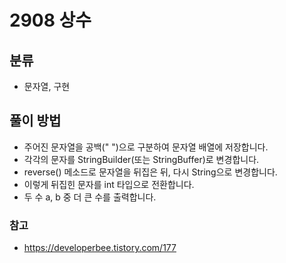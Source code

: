 # 2908 상수

## 분류
- 문자열, 구현

## 풀이 방법
- 주어진 문자열을 공백(" ")으로 구분하여 문자열 배열에 저장합니다.
- 각각의 문자를 StringBuilder(또는 StringBuffer)로 변경합니다.
- reverse() 메소드로 문자열을 뒤집은 뒤, 다시 String으로 변경합니다.
- 이렇게 뒤집힌 문자를 int 타입으로 전환합니다.
- 두 수 a, b 중 더 큰 수를 출력합니다.

### 참고
- https://developerbee.tistory.com/177
